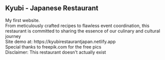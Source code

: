 <h2>Kyubi - Japanese Restaurant</h2>
My first website. <br>
From meticulously crafted recipes to flawless event coordination, this restaurant is committed to sharing the essence of our culinary and cultural journey
 <br>
 Site demo at: https://kyubirestaurantjapan.netlify.app
 <br>
Special thanks to freepik.com for the free pics
 <br>
Disclaimer: This restaurant doesn't actually exist
